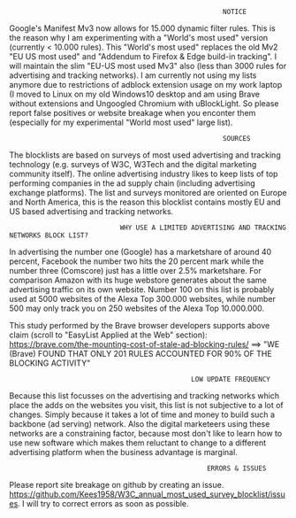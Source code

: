                                                           NOTICE
Google's Manifest Mv3 now allows for 15.000 dynamic filter rules. This is the reason why I am experimenting with a 
"World's most used" version (currently < 10.000 rules). This "World's most used" replaces the old Mv2 "EU US most used" 
and "Addendum to Firefox & Edge build-in tracking". I will maintain the slim "EU-US most used Mv3" also (less than 3000
rules for advertising and tracking networks). I am currently not using my lists anymore due to restrictions of adblock
extension usage on my work laptop (I moved to Linux on my old Windows10 desktop and am using Brave without extensions
and Ungoogled Chromium with uBlockLight. So please report false positives or website breakage when you enconter them
(especially for my experimental "World most used" large list). 

                                                          SOURCES
The blocklists are based on surveys of most used advertising and tracking technology (e.g. surveys of W3C, W3Tech and the
digital marketing community itself). The online advertising industry likes to keep lists of top performing companies in
the ad supply chain (including advertising exchange platforms). The list and surveys monitored are oriented on Europe and 
North America, this is the reason this blocklist contains mostly EU and US based advertising and tracking networks. 

                                WHY USE A LIMITED ADVERTISING AND TRACKING NETWORKS BLOCK LIST? 
In advertising the number one (Google) has a marketshare of around 40 percent, Facebook the number two hits the 20 percent mark 
while the number three (Comscore) just has a little over 2.5% marketshare. For comparison Amazon with its huge webstore generates 
about the same advertising traffic on its own website. Number 100 on this list is probably used at 5000 websites of the Alexa 
Top 300.000 websites, while number 500 may only track you on 250 websites of the Alexa Top 10.000.000. 

This study performed by the Brave browser developers supports above claim (scroll to "EasyList Applied at the Web" section):
https://brave.com/the-mounting-cost-of-stale-ad-blocking-rules/ 
==> "WE (Brave) FOUND THAT ONLY 201 RULES ACCOUNTED FOR 90% OF THE BLOCKING ACTIVITY" 

                                                  LOW UPDATE FREQUENCY
Because this list focusses on the advertising and tracking networks which place the adds on the websites you visit, this list 
is not subjective to a lot of changes. Simply because it takes a lot of time and money to build such a backbone (ad serving) 
network. Also the digital marketeers using these networks are a constraining factor, because most don't like to learn how to
use new software which makes them reluctant to change to a different advertising platform when the business advantage is marginal.

                                                      ERRORS & ISSUES
Please report site breakage on github by creating an issue. https://github.com/Kees1958/W3C_annual_most_used_survey_blocklist/issues. 
I will try to correct errors as soon as possible.  
